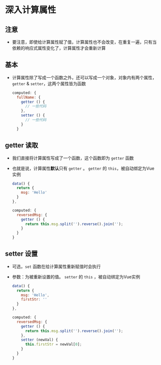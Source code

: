 # 深入计算属性

## 注意

+ 要注意，即使给计算属性赋了值，计算属性也不会改变，在重复一遍，只有当依赖的响应式属性变化了，计算属性才会重新计算

## 基本

+ 计算属性除了写成一个函数之外，还可以写成一个对象，对象内有两个属性，`getter` & `setter`，这两个属性皆为函数

    ```js
    computed: {
      fullName: {
        getter () {
          // 一些代码
        },
        setter () {
          // 一些代码
        }
      }
    ```

## getter 读取

+ 我们直接将计算属性写成了一个函数，这个函数即为 `getter` 函数
+ 也就是说，计算属性**默认**只有 `getter` 。 `getter` 的 `this`，被自动绑定为Vue实例

  ```js
  data() {
    return {
      msg: 'Hello'
    }
  },

  computed: {
    reversedMsg: {
      getter () {
        return this.msg.split('').reverse().join('');
      }
    }
  }
  ```

## setter 设置

+ 可选，`set` 函数在给计算属性重新赋值时会执行
+ 参数：为被重新设置的值。 `setter` 的 `this` ，被自动绑定为Vue实例

  ```js
  data() {
    return {
      msg: 'Hello',
      firstStr: ''
    }
  },

  computed: {
    reversedMsg: {
      getter () {
        return this.msg.split('').reverse().join('');
      },
      setter (newVal) {
        this.firstStr = newVal[0];
      }
    }
  }
  ````
